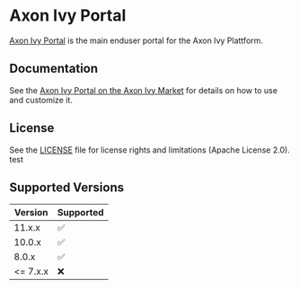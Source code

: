 # Axon Ivy Portal

[Axon Ivy Portal](https://market.axonivy.com/portal) is the main enduser portal for the Axon Ivy Plattform.

## Documentation

See the [Axon Ivy Portal on the Axon Ivy Market](https://market.axonivy.com/portal) for details on how to use and customize it.

## License

See the [LICENSE](LICENSE) file for license rights and limitations (Apache License 2.0). test


## Supported Versions

| Version | Supported          |
| ------- | ------------------ |
| 11.x.x  | :white_check_mark: |
| 10.0.x  | :white_check_mark:  |
|  8.0.x   | :white_check_mark: |
| <= 7.x.x   | :x:                |

